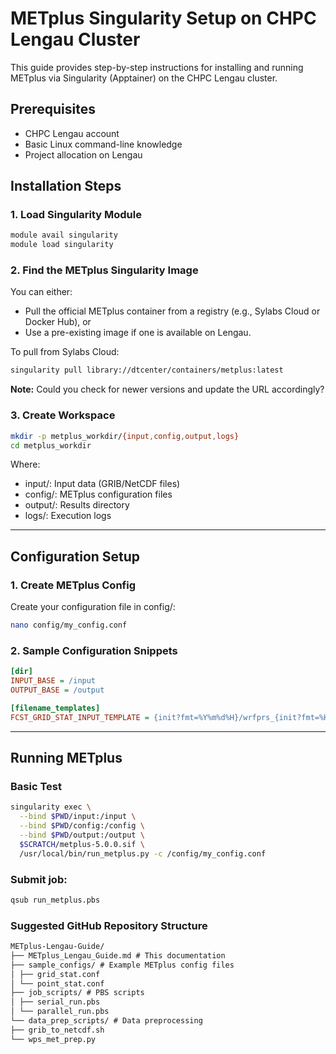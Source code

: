 # METplus Singularity Setup on CHPC Lengau Cluster

This guide provides step-by-step instructions for installing and running METplus via Singularity (Apptainer) on the CHPC Lengau cluster.

## Prerequisites
- CHPC Lengau account
- Basic Linux command-line knowledge
- Project allocation on Lengau

## Installation Steps

### 1. Load Singularity Module
```bash
module avail singularity
module load singularity
```

### 2. Find the METplus Singularity Image
You can either:
- Pull the official METplus container from a registry (e.g., Sylabs Cloud or Docker Hub), or
- Use a pre-existing image if one is available on Lengau.

To pull from Sylabs Cloud:
```bash
singularity pull library://dtcenter/containers/metplus:latest
```

**Note:** Could you check for newer versions and update the URL accordingly?

### 3. Create Workspace
```bash
mkdir -p metplus_workdir/{input,config,output,logs}
cd metplus_workdir
```
Where: 
- input/: Input data (GRIB/NetCDF files)
- config/: METplus configuration files
- output/: Results directory
- logs/: Execution logs
---

## Configuration Setup

### 1. Create METplus Config
Create your configuration file in config/:
```bash
nano config/my_config.conf
```

### 2. Sample Configuration Snippets
```ini
[dir]
INPUT_BASE = /input
OUTPUT_BASE = /output

[filename_templates]
FCST_GRID_STAT_INPUT_TEMPLATE = {init?fmt=%Y%m%d%H}/wrfprs_{init?fmt=%H}.grb
```
---

## Running METplus
### Basic Test
```bash
singularity exec \
  --bind $PWD/input:/input \
  --bind $PWD/config:/config \
  --bind $PWD/output:/output \
  $SCRATCH/metplus-5.0.0.sif \
  /usr/local/bin/run_metplus.py -c /config/my_config.conf
```

### Submit job:
```bash
qsub run_metplus.pbs
```

### Suggested GitHub Repository Structure 
```txt
METplus-Lengau-Guide/
├── METplus_Lengau_Guide.md # This documentation
├── sample_configs/ # Example METplus config files
│ ├── grid_stat.conf
│ └── point_stat.conf
├── job_scripts/ # PBS scripts
│ ├── serial_run.pbs
│ └── parallel_run.pbs
└── data_prep_scripts/ # Data preprocessing
├── grib_to_netcdf.sh
└── wps_met_prep.py
```












